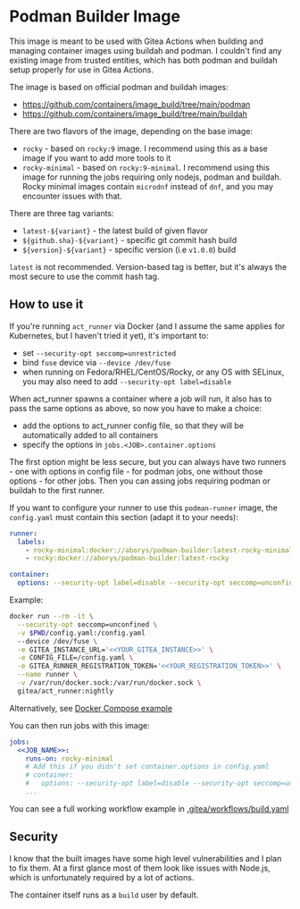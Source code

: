 # Podman Builder Image

This image is meant to be used with Gitea Actions when building and managing container images using buildah and podman.
I couldn't find any existing image from trusted entities, which has both podman and buildah setup properly for use in Gitea Actions.

The image is based on official podman and buildah images:

- https://github.com/containers/image_build/tree/main/podman
- https://github.com/containers/image_build/tree/main/buildah

There are two flavors of the image, depending on the base image:

- `rocky` - based on `rocky:9` image. I recommend using this as a base image if you want to add more tools to it
- `rocky-minimal` - based on `rocky:9-minimal`. I recommend using this image for running the jobs requiring only nodejs, podman and buildah. Rocky minimal images contain `microdnf` instead of `dnf`, and you may encounter issues with that.

There are three tag variants:

- `latest-${variant}` - the latest build of given flavor
- `${github.sha}-${variant}` - specific git commit hash build
- `${version}-${variant}` - specific version (i.e `v1.0.0`) build

`latest` is not recommended. Version-based tag is better, but it's always the most secure to use the commit hash tag.

## How to use it

If you're running `act_runner` via Docker (and I assume the same applies for Kubernetes, but I haven't tried it yet), it's important to:

- set `--security-opt seccomp=unrestricted`
- bind `fuse` device via `--device /dev/fuse`
- when running on Fedora/RHEL/CentOS/Rocky, or any OS with SELinux, you may also need to add `--security-opt label=disable`

When act_runner spawns a container where a job will run, it also has to pass the same options as above, so now you have to make a choice:

- add the options to act_runner config file, so that they will be automatically added to all containers
- specify the options in `jobs.<JOB>.container.options`

The first option might be less secure, but you can always have two runners - one with options in config file - for podman jobs, one without those options - for other jobs.
Then you can assing jobs requiring podman or buildah to the first runner.

If you want to configure your runner to use this `podman-runner` image, the `config.yaml` must contain this section (adapt it to your needs):

```yaml
runner:
  labels:
    - rocky-minimal:docker://aborys/podman-builder:latest-rocky-minimal
    - rocky:docker://aborys/podman-builder:latest-rocky

container:
  options: --security-opt label=disable --security-opt seccomp=unconfined --device /dev/fuse:rw
```

Example:

```bash
docker run --rm -it \
  --security-opt seccomp=unconfined \
  -v $PWD/config.yaml:/config.yaml
  --device /dev/fuse \
  -e GITEA_INSTANCE_URL='<<YOUR_GITEA_INSTANCE>>' \
  -e CONFIG_FILE=/config.yaml \
  -e GITEA_RUNNER_REGISTRATION_TOKEN='<<YOUR_REGISTRATION_TOKEN>>' \
  --name runner \
  -v /var/run/docker.sock:/var/run/docker.sock \
  gitea/act_runner:nightly
```

Alternatively, see [Docker Compose example](./example)

You can then run jobs with this image:

```yaml
jobs:
  <<JOB_NAME>>:
    runs-on: rocky-minimal
    # Add this if you didn't set container.options in config.yaml
    # container:
    #   options: --security-opt label=disable --security-opt seccomp=unconfined --device /dev/fuse:rw
    ...
```

You can see a full working workflow example in [.gitea/workflows/build.yaml](.gitea/workflows/build.yaml)

## Security

I know that the built images have some high level vulnerabilities and I plan to fix them. At a first glance most of them look like issues with Node.js, which is unfortunately required by a lot of actions.

The container itself runs as a `build` user by default.
